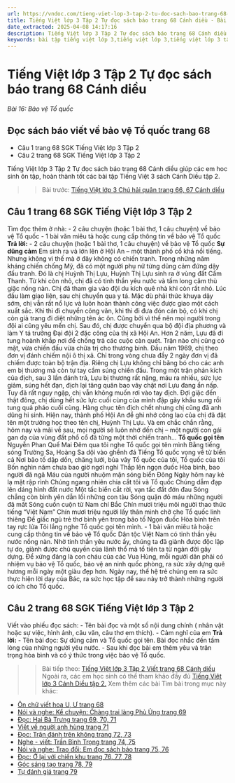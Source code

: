 ```yaml
---
url: https://vndoc.com/tieng-viet-lop-3-tap-2-tu-doc-sach-bao-trang-68-canh-dieu-290921
title: Tiếng Việt lớp 3 Tập 2 Tự đọc sách báo trang 68 Cánh diều - Bài 16: Bảo vệ Tổ quốc - VnDoc.com
date_extracted: 2025-04-08 14:17:16
description: Tiếng Việt lớp 3 Tập 2 Tự đọc sách báo trang 68 Cánh diều giúp các em học sinh ôn tập, củng cố kiến thức môn Tiếng Việt lớp 3. Mời các em cùng tham khảo.
keywords: bài tập tiếng việt lớp 3,tiếng việt lớp 3,tiếng việt lớp 3 tập 2,bài tập tiếng việt lớp 3 tập 2,tiếng việt 3 tập 2,tiếng việt lớp 3 cánh diều,tiếng việt 3 cánh diều,tiếng việt lớp 3 tập 2 cánh diều,tiếng việt lớp 3 cd,tiếng việt 3 cánh diều tập 2,Tự đọc sách báo trang 68 Cánh diều,soạn bài Tự đọc sách báo trang 68,soạn bài Tự đọc sách báo trang 68 cánh diều
---
```


# Tiếng Việt lớp 3 Tập 2 Tự đọc sách báo trang 68 Cánh diều
 _Bài 16: Bảo vệ Tổ quốc_
## Đọc  sách báo viết về bảo vệ Tổ quốc trang 68
  * Câu 1 trang 68 SGK Tiếng Việt lớp 3 Tập 2
  * Câu 2 trang 68 SGK Tiếng Việt lớp 3 Tập 2

Tiếng Việt lớp 3 Tập 2 Tự đọc sách báo trang 68 Cánh diều giúp các em hoc sinh ôn tập, hoàn thành tốt các bài tập Tiếng Việt 3 sách Cánh Diều tập 2.
>> Bài trước: [Tiếng Việt lớp 3 Chú hải quân trang 66, 67 Cánh diều](<https://vndoc.com/tieng-viet-lop-3-chu-hai-quan-trang-66-67-canh-dieu-290918>)
## **Câu 1 trang 68 SGK Tiếng Việt lớp 3 Tập 2**
Tìm đọc thêm ở nhà:
\- 2 câu chuyện \(hoặc 1 bài thơ, 1 câu chuyện\) về bảo vệ Tổ quốc
\- 1 bài văn miêu tả hoặc cung cấp thông tin về bảo vệ Tổ quốc
**Trả lời:**
\- 2 câu chuyện \(hoặc 1 bài thơ, 1 câu chuyện\) về bảo vệ Tổ quốc
**Sự dũng cảm**
Em sinh ra và lớn lên ở Hội An – một thành phố cổ khá nổi tiếng. Nhưng không vì thế mà ở đây không có chiến tranh. Trong những năm kháng chiến chống Mỹ, đã có một người phụ nữ từng dũng cảm đứng dậy đấu tranh. Đó là chị Huỳnh Thị Lựu,
Huỳnh Thị Lựu sinh ra ở vùng đất Cẩm Thanh. Từ khi còn nhỏ, chị đã có tinh thần yêu nước và tấm long căm thù giặc nồng nàn. Chị đã tham gia vào đội du kích quê nhà khi còn rất nhỏ. Lúc đầu làm giao liên, sau chị chuyển qua y tá. Mặc dù phải thức khuya dậy sớm, chị vẫn rất nổ lực và luôn hoàn thành công việc được giao một cách xuất sắc. Khi thì đi chuyển công văn, khi thì đi đưa đón cán bộ, có khi chị còn giả trang đi diệt những tên ác ôn. Cũng bởi vì thế nên mọi người trong đội ai cũng yêu mến chị.
Sau đó, chị được chuyển qua bộ đội địa phương và làm Y tá trưởng Đại đội 2 đặc công của thị xã Hội An. Hơn 2 năm, Lựu đã đi tung hoành khắp nơi để chống trả các cuộc càn quét. Trận nào chị cũng có mặt, vừa chiến đấu vừa chữa trị cho thương binh.
Đầu năm 1969, chị theo đơn vị đánh chiếm nội ô thị xã. Chỉ trong vòng chưa đầy 2 ngày đơn vị đã chiếm được toàn bộ trận địa. Riêng chị Lựu không chỉ băng bó cho các anh em bị thương mà còn tự tay cầm súng chiến đấu. Trong một trận phản kích của địch, sau 3 lần đánh trả, Lựu bị thương rất nặng, máu ra nhiều, sức lực giảm, súng hết đạn, địch lại tăng quân bao vây chặt nơi Lựu đang ẩn nấp. Tuy đã rất nguy ngập, chị vẫn không muốn rơi vào tay địch. Đợi giặc đến thật đông, chị dùng hết sức lực cuối cùng của mình đập gãy khẩu sung rồi tung quả pháo cuối cùng. Hàng chục tên địch chết nhưng chị cũng đã anh dũng hi sinh.
Hiện nay, thành phố Hội An để ghi nhớ công lao của chị đã đặt tên một trường học theo tên chị, Huỳnh Thị Lựu. Và em chắc chắn rằng, hôm nay và mãi về sau, mọi người sẽ luôn nhớ đến chị – một người con gái gan dạ của vùng đất phổ cổ đã từng một thời chiến tranh…
**Tổ quốc gọi tên**
Nguyễn Phan Quế Mai
Đêm qua tôi nghe Tổ quốc gọi tên mình
Bằng tiếng sóng Trường Sa, Hoàng Sa dội vào ghềnh đá
Tiếng Tổ quốc vọng về từ biển cả
Nơi bão tố dập dồn, chăng lưới, bủa vây
Tổ quốc của tôi, Tổ quốc của tôi
Bốn nghìn năm chưa bao giờ ngơi nghỉ
Thắp lên ngọn đuốc Hòa bình, bao người đã ngã
Máu của người nhuộm mặn sóng biển Đông
Ngày hôm nay kẻ lạ mặt rập rình
Chúng ngang nhiên chia cắt tôi và Tổ quốc
Chúng dẫm đạp lên dáng hình đất nước
Một tấc biển cắt rời, vạn tấc đất đớn đau
Sóng chẳng còn bình yên dẫn lối những con tàu
Sóng quặn đỏ máu những người đã mất
Sóng cuồn cuộn từ Nam chí Bắc
Chín mươi triệu môi người thao thức tiếng “Việt Nam”
Chín mươi triệu người lấy thân mình chở che Tổ quốc linh thiêng
Để giấc ngủ trẻ thơ bình yên trong bão tố
Ngọn đuốc Hòa bình trên tay rực lửa
Tôi lắng nghe
Tổ quốc
gọi tên mình.
\- 1 bài văn miêu tả hoặc cung cấp thông tin về bảo vệ Tổ quốc
Dân tộc Việt Nam có tinh thần yêu nước nồng nàn. Nhờ tinh thần yêu nước ấy, chúng ta đã giành được độc lập tự do, giành được chủ quyền của lãnh thổ mà tổ tiên ta từ ngàn đời gây dựng. Để xứng đáng là con cháu của các Vua Hùng, mỗi người dân phải có nhiệm vụ bảo vệ Tổ quốc, bảo vệ an ninh quốc phòng, ra sức xây dựng quê hương mỗi ngày một giàu đẹp hơn. Ngày nay, thế hệ trẻ chúng em ra sức thực hiện lời dạy của Bác, ra sức học tập để sau này trở thành những người có ích cho Tổ quốc.
## **Câu 2 trang 68 SGK Tiếng Việt lớp 3 Tập 2**
Viết vào phiếu đọc  sách:
\- Tên bài đọc và một số nội dung chính \( nhân vật hoặc sự việc, hình ảnh, câu văn, câu thơ em thích\).
\- Cảm nghĩ của em
**Trả lời:**
\- Tên bài đọc: Sự dũng cảm và Tổ quốc gọi tên. Bài đọc nhắc đến tấm lòng của những người yêu nước.
\- Sau khi đọc bài em thêm yêu và trân trọng hòa bình và có ý thức trong việc bảo vệ Tổ quốc.
>> Bài tiếp theo: [Tiếng Việt lớp 3 Tập 2 Viết trang 68 Cánh diều](<https://vndoc.com/tieng-viet-lop-3-tap-2-viet-trang-68-canh-dieu-290923>)
Ngoài ra, các em học sinh có thể tham khảo đầy đủ [Tiếng Việt lớp 3 Cánh Diều tập 2.](<https://vndoc.com/tieng-viet-lop-3-cd-tap2>)
Xem thêm các bài Tìm bài trong mục này khác:
  * [Ôn chữ viết hoa U, Ư trang 68](</tieng-viet-lop-3-tap-2-viet-trang-68-canh-dieu-290923>)
  * [Nói và nghe: Kể chuyện: Chàng trai làng Phù Ủng trang 69](</tieng-viet-lop-3-chang-trai-lang-phu-ung-trang-69-canh-dieu-290925>)
  * [Đọc: Hai Bà Trưng trang 69, 70, 71](</tieng-viet-lop-3-hai-ba-trung-trang-69-70-canh-dieu-290954>)
  * [Viết về người anh hùng trang 71](</tieng-viet-lop-3-tap-2-viet-trang-71-canh-dieu-290960>)
  * [Đọc: Trận đánh trên không trang 72, 73](</tieng-viet-lop-3-tran-danh-tren-khong-trang-72-73-canh-dieu-290969>)
  * [Nghe - viết: Trần Bình Trọng trang 74, 75](</tieng-viet-lop-3-tap-2-viet-trang-74-75-canh-dieu-291017>)
  * [Nói và nghe: Trao đổi: Em đọc sách báo trang 75, 76](</tieng-viet-lop-3-tap-2-em-doc-sach-bao-trang-75-76-canh-dieu-291018>)
  * [Đọc: Ở lại với chiến khu trang 76, 77, 78](</tap-doc-lop-3-o-lai-voi-chien-khu-140747>)
  * [Góc sáng tạo trang 78, 79](</tieng-viet-lop-3-tap-2-goc-sang-tao-trang-78-79-canh-dieu-291021>)
  * [Tự đánh giá trang 79](</tieng-viet-lop-3-tap-2-tu-danh-gia-trang-79-canh-dieu-291023>)

